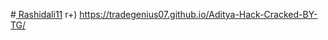 #[ Rashidali11](https://tradegenius07.github.io/Aditya-Hack-Cracked-BY-TG)
r+)
https://tradegenius07.github.io/Aditya-Hack-Cracked-BY-TG/
